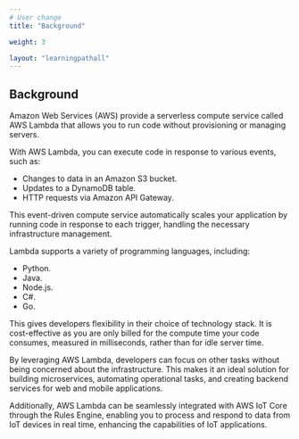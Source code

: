 ```yaml
---
# User change
title: "Background"

weight: 3

layout: "learningpathall"
---
```


## Background
Amazon Web Services (AWS) provide a serverless compute service called AWS Lambda that allows you to run code without provisioning or managing servers. 

With AWS Lambda, you can execute code in response to various events, such as:

* Changes to data in an Amazon S3 bucket.
* Updates to a DynamoDB table.
* HTTP requests via Amazon API Gateway. 

This event-driven compute service automatically scales your application by running code in response to each trigger, handling the necessary infrastructure management.

Lambda supports a variety of programming languages, including:

* Python.
* Java. 
* Node.js.
* C#.
* Go.

This gives developers flexibility in their choice of technology stack. It is cost-effective as you are only billed for the compute time your code consumes, measured in milliseconds, rather than for idle server time.

By leveraging AWS Lambda, developers can focus on other tasks without being concerned about the infrastructure. This makes it an ideal solution for building microservices, automating operational tasks, and creating backend services for web and mobile applications. 

Additionally, AWS Lambda can be seamlessly integrated with AWS IoT Core through the Rules Engine, enabling you to process and respond to data from IoT devices in real time, enhancing the capabilities of IoT applications.
